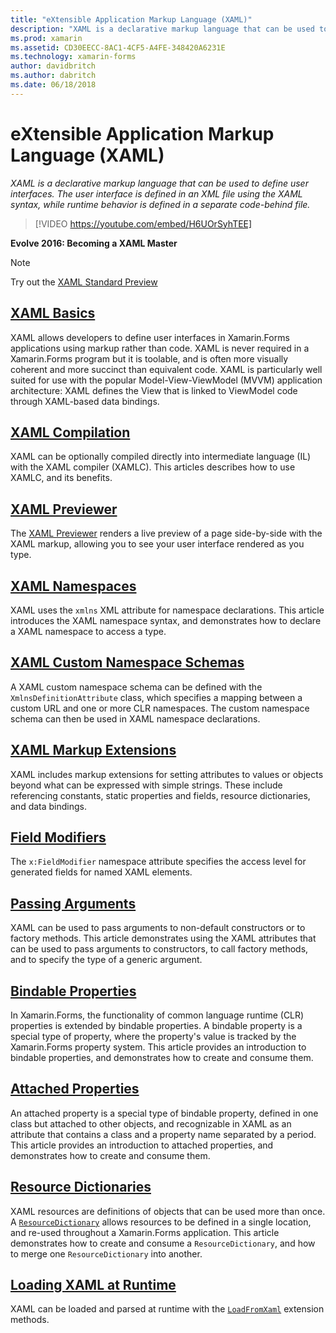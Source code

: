 ```yaml
---
title: "eXtensible Application Markup Language (XAML)"
description: "XAML is a declarative markup language that can be used to define user interfaces. The user interface is defined in an XML file using the XAML syntax, while runtime behavior is defined in a separate code-behind file."
ms.prod: xamarin
ms.assetid: CD30EECC-8AC1-4CF5-A4FE-348420A6231E
ms.technology: xamarin-forms
author: davidbritch
ms.author: dabritch
ms.date: 06/18/2018
---
```


# eXtensible Application Markup Language (XAML)

_XAML is a declarative markup language that can be used to define user interfaces. The user interface is defined in an XML file using the XAML syntax, while runtime behavior is defined in a separate code-behind file._

> [!VIDEO https://youtube.com/embed/H6UOrSyhTEE]

**Evolve 2016: Becoming a XAML Master**

> [!NOTE]
> Try out the [XAML Standard Preview](standard/index.md)

<a name="xaml" />

## [XAML Basics](xaml-basics/index.md)

XAML allows developers to define user interfaces in Xamarin.Forms applications using markup rather than code. XAML is never required in a Xamarin.Forms program but it is toolable, and is often more visually coherent and more succinct than equivalent code. XAML is particularly well suited for use with the popular Model-View-ViewModel (MVVM) application architecture: XAML defines the View that is linked to ViewModel code through XAML-based data bindings.

## [XAML Compilation](xamlc.md)

XAML can be optionally compiled directly into intermediate language (IL) with the XAML compiler (XAMLC). This articles describes how to use XAMLC, and its benefits.

## [XAML Previewer](xaml-previewer.md)

The [XAML Previewer](~/xamarin-forms/xaml/xaml-previewer.md) renders a live preview of a page side-by-side with the XAML markup, allowing you to see your user interface rendered as you type.

## [XAML Namespaces](namespaces.md)

XAML uses the `xmlns` XML attribute for namespace declarations. This article introduces the XAML namespace syntax, and demonstrates how to declare a XAML namespace to access a type.

## [XAML Custom Namespace Schemas](custom-namespace-schemas.md)

A XAML custom namespace schema can be defined with the `XmlnsDefinitionAttribute` class, which specifies a mapping between a custom URL and one or more CLR namespaces. The custom namespace schema can then be used in XAML namespace declarations.

## [XAML Markup Extensions](markup-extensions/index.md)

XAML includes markup extensions for setting attributes to values or objects beyond what can be expressed with simple strings. These include referencing constants, static properties and fields, resource dictionaries, and data bindings.

## [Field Modifiers](field-modifiers.md)

The `x:FieldModifier` namespace attribute specifies the access level for generated fields for named XAML elements.

## [Passing Arguments](passing-arguments.md)

XAML can be used to pass arguments to non-default constructors or to factory methods. This article demonstrates using the XAML attributes that can be used to pass arguments to constructors, to call factory methods, and to specify the type of a generic argument.

## [Bindable Properties](bindable-properties.md)

In Xamarin.Forms, the functionality of common language runtime (CLR) properties is extended by bindable properties. A bindable property is a special type of property, where the property's value is tracked by the Xamarin.Forms property system. This article provides an introduction to bindable properties, and demonstrates how to create and consume them.

## [Attached Properties](attached-properties.md)

An attached property is a special type of bindable property, defined in one class but attached to other objects, and recognizable in XAML as an attribute that contains a class and a property name separated by a period. This article provides an introduction to attached properties, and demonstrates how to create and consume them.

## [Resource Dictionaries](resource-dictionaries.md)

XAML resources are definitions of objects that can be used more than once. A [`ResourceDictionary`](xref:Xamarin.Forms.ResourceDictionary) allows resources to be defined in a single location, and re-used throughout a Xamarin.Forms application. This article demonstrates how to create and consume a `ResourceDictionary`, and how to merge one `ResourceDictionary` into another.

## [Loading XAML at Runtime](runtime-load.md)

XAML can be loaded and parsed at runtime with the [`LoadFromXaml`](xref:Xamarin.Forms.Xaml.Extensions.LoadFromXaml*) extension methods.
